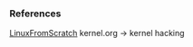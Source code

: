 ### References

[LinuxFromScratch](https://www.linuxfromscratch.org/lfs/view/stable/)
kernel.org -> kernel hacking 
